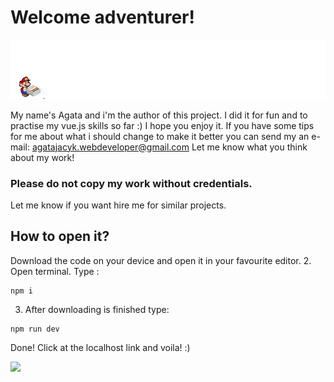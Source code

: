 <h1>Welcome adventurer!</h1>
<img src="public\images\Mario.gif">
<p>My name's Agata and i'm the author of this project. I did it for fun and to practise my vue.js skills so far :)
I hope you enjoy it. 
If you have some tips for me about what i should change to make it better you can send my an e-mail: <a href="mailto:agatajacyk.webdeveloper@gmail.com">agatajacyk.webdeveloper@gmail.com</a>
Let me know what you think about my work! </p>

<h3>Please do not copy my work without credentials.</h3>

Let me know if you want hire me for similar projects. 


<h2>How to open it?</h2>
<p>Download the code on your device and open it in your favourite editor.
2. Open terminal. Type : 

```
npm i
```
3. After downloading is finished type: 

```
npm run dev
```

Done! Click at the localhost link and voila! :) </p>

<img src="public\images\mariotrip.gif">
